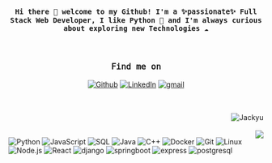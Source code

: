 
<br/>
<h4 align="center" ><samp>Hi there 👋 welcome to my Github! I'm  𝚊 ✨𝚙𝚊𝚜𝚜𝚒𝚘𝚗𝚊𝚝𝚎✨ Full Stack Web Developer, I  like Python 🐍 and I'm always curious about  exploring new Technologies ☁️ </samp></h4>

<br/>
<h3 align="center"><samp>𝙵𝚒𝚗𝚍 𝚖𝚎 𝚘𝚗</samp></h3> 
<p align="center"><a 
href="https://github.com/RaniaAbdullahh" target="_blank"><img alt="Github" 
src="https://img.shields.io/badge/GitHub-%2312100E.svg?&style=for-the-badge&logo=Github&logoColor=white" /></a> <a 
href="https://www.linkedin.com/in/rania-blwi-r96" target="_blank"><img alt="LinkedIn" 
src="https://img.shields.io/badge/linkedin-%2312100E.svg?&style=for-the-badge&logo=linkedin&logoColor=blue" /></a> <a 
href="" target="_blank"><img alt="gmail" 
src="https://img.shields.io/badge/gmail-%2312100E.svg?&style=for-the-badge&logo=gmail&logoColor=red" /></a>
 </p>
<br />
<br />
<img align="right"  src="https://github-readme-stats.vercel.app/api?username=RaniaAbdullahh&count_private=true&show_icons=true&theme=dracula" alt="Jackyu" />
<br />
<br />


<img align="right" src="(https://github-readme-stats.vercel.app/api?username=RaniaAbdullahh&count_private=true&show_icons=true&theme=dracula)">





  ![Python](https://img.shields.io/badge/-Python-000?&logo=Python)
  ![JavaScript](https://img.shields.io/badge/-JavaScript-000?&logo=JavaScript)
  ![SQL](https://img.shields.io/badge/-SQL-000?&logo=MySQL)
  ![Java](https://img.shields.io/badge/-Java-000?&logo=Java&logoColor=007396)
  ![C++](https://img.shields.io/badge/-C++-000?&logo=c%2b%2b&logoColor=00599C)
  ![Docker](https://img.shields.io/badge/-Docker-000?&logo=Docker)
  ![Git](https://img.shields.io/badge/-Git-000?&logo=Git)
  ![Linux](https://img.shields.io/badge/-Linux-000?&logo=Linux)
  ![Node.js](https://img.shields.io/badge/-Node.js-000?&logo=node.js)
  ![React](https://img.shields.io/badge/-React-000?&logo=React)
  ![django](https://img.shields.io/badge/-django-000?&logo=django)
  ![springboot](https://img.shields.io/badge/-springboot-000?&logo=springboot)
  ![express](https://img.shields.io/badge/-espress-000?&logo=express)
  ![postgresql](https://img.shields.io/badge/-postgresql-000?&logo=postgresql)


<br />
<br />



